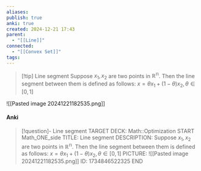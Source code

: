 ```yaml
---
aliases: 
publish: true
anki: true
created: 2024-12-21 17:43
parent:
  - "[[Line]]"
connected:
  - "[[Convex Set]]"
tags:
---
```


> [!tip] Line segment
Suppose $x_1, x_2$ are two points in $\mathbb{R^n}$. 
Then the line segment between them is defined as follows:
$x = \theta x_1 + (1 - \theta)x_2, \theta \in [0,1]$

![[Pasted image 20241221182535.png]]

#### Anki
> [!question]- Line segment
TARGET DECK: Math::Optimization
START
Math_ONE_side
TITLE: Line segment
DESCRIPTION: Suppose $x_1, x_2$ are two points in $\mathbb{R^n}$. 
Then the line segment between them is defined as follows:
$x = \theta x_1 + (1 - \theta)x_2, \theta \in [0,1]$
PICTURE: ![[Pasted image 20241221182535.png]]
ID: 1734846522325
END